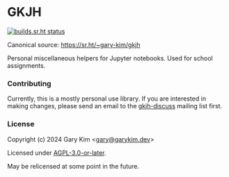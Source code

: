 # GKJH

[![builds.sr.ht status](https://builds.sr.ht/~gary-kim/gkjh.svg)](https://builds.sr.ht/~gary-kim/gkjh)

Canonical source: https://sr.ht/~gary-kim/gkjh

Personal miscellaneous helpers for Jupyter notebooks. Used for school
assignments.

### Contributing

Currently, this is a mostly personal use library. If you are interested in
making changes, please send an email to the
[gkjh-discuss](mailto:~gary-kim/gkjh-discuss@lists.sr.ht) mailing list first.

### License

Copyright (c) 2024 Gary Kim <<gary@garykim.dev>>

Licensed under [AGPL-3.0-or-later](./LICENSE).

May be relicensed at some point in the future.

